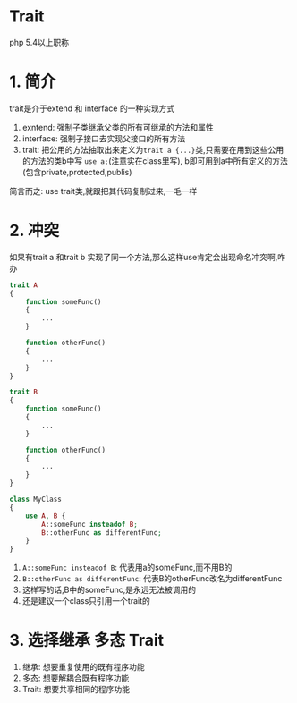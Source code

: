 # Trait

php 5.4以上职称

# 1. 简介

trait是介于extend 和 interface 的一种实现方式

1. exntend: 强制子类继承父类的所有可继承的方法和属性
2. interface: 强制子接口去实现父接口的所有方法
3. trait: 把公用的方法抽取出来定义为`trait a {...}`类,只需要在用到这些公用的方法的类b中写 `use a;`(注意实在class里写), b即可用到a中所有定义的方法(包含private,protected,publis)

简言而之: use trait类,就跟把其代码复制过来,一毛一样

# 2. 冲突

如果有trait a 和trait b 实现了同一个方法,那么这样use肯定会出现命名冲突啊,咋办

```php
trait A 
{
    function someFunc() 
    {
        ...
    }

    function otherFunc() 
    {
        ...
    }
}

trait B 
{
    function someFunc() 
    {
        ...
    }

    function otherFunc() 
    {
        ...
    }
}

class MyClass 
{
    use A, B {
        A::someFunc insteadof B;
        B::otherFunc as differentFunc;
    }
}
```

1. `A::someFunc insteadof B`: 代表用a的someFunc,而不用B的
2. `B::otherFunc as differentFunc`: 代表B的otherFunc改名为differentFunc
3. 这样写的话,B中的someFunc,是永远无法被调用的
4. 还是建议一个class只引用一个trait的

# 3. 选择继承 多态 Trait

1. 继承: 想要重复使用的既有程序功能
2. 多态: 想要解耦合既有程序功能
3. Trait: 想要共享相同的程序功能




